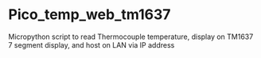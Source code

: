 # Pico_temp_web_tm1637
Micropython script to read Thermocouple temperature, display on TM1637 7 segment display, and host on LAN via IP address
